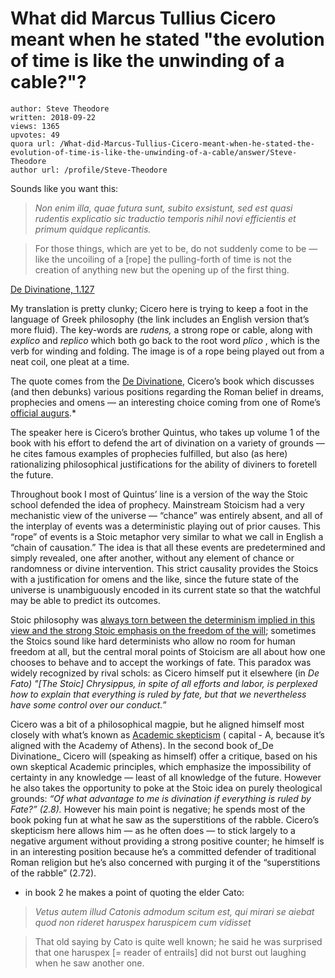 # What did Marcus Tullius Cicero meant when he stated "the evolution of time is like the unwinding of a cable?"?

	author: Steve Theodore
	written: 2018-09-22
	views: 1365
	upvotes: 49
	quora url: /What-did-Marcus-Tullius-Cicero-meant-when-he-stated-the-evolution-of-time-is-like-the-unwinding-of-a-cable/answer/Steve-Theodore
	author url: /profile/Steve-Theodore


Sounds like you want this:

> _Non enim illa, quae futura sunt, subito exsistunt, sed est quasi rudentis explicatio sic traductio temporis nihil novi efficientis et primum quidque replicantis._ 

> For those things, which are yet to be, do not suddenly come to be — like the uncoiling of a [rope] the pulling-forth of time is not the creation of anything new but the opening up of the first thing.

[De Divinatione, 1.127](http://www.perseus.tufts.edu/hopper/text?doc=Cic.+Div.+1.127&fromdoc=Perseus%3Atext%3A2007.01.0033)

My translation is pretty clunky; Cicero here is trying to keep a foot in the language of Greek philosophy (the link includes an English version that’s more fluid). The key-words are _rudens,_ a strong rope or cable, along with _explico_ and _replico_ which both go back to the root word _plico_ , which is the verb for winding and folding. The image is of a rope being played out from a neat coil, one pleat at a time.

The quote comes from the [De Divinatione,](http://penelope.uchicago.edu/Thayer/E/Roman/Texts/Cicero/de_Divinatione/1*.html) Cicero’s book which discusses (and then debunks) various positions regarding the Roman belief in dreams, prophecies and omens — an interesting choice coming from one of Rome’s [official augurs](http://penelope.uchicago.edu/Thayer/E/Roman/Texts/secondary/SMIGRA*/Augurium.html).*

The speaker here is Cicero’s brother Quintus, who takes up volume 1 of the book with his effort to defend the art of divination on a variety of grounds — he cites famous examples of prophecies fulfilled, but also (as here) rationalizing philosophical justifications for the ability of diviners to foretell the future.

Throughout book I most of Quintus’ line is a version of the way the Stoic school defended the idea of prophecy. Mainstream Stoicism had a very mechanistic view of the universe — “chance” was entirely absent, and all of the interplay of events was a deterministic playing out of prior causes. This “rope” of events is a Stoic metaphor very similar to what we call in English a “chain of causation.” The idea is that all these events are predetermined and simply revealed, one after another, without any element of chance or randomness or divine intervention. This strict causality provides the Stoics with a justification for omens and the like, since the future state of the universe is unambiguously encoded in its current state so that the watchful may be able to predict its outcomes.

Stoic philosophy was [always torn between the determinism implied in this view and the strong Stoic emphasis on the freedom of the will](http://www.informationphilosopher.com/solutions/philosophers/chrysippus/); sometimes the Stoics sound like hard determinists who allow no room for human freedom at all, but the central moral points of Stoicism are all about how one chooses to behave and to accept the workings of fate. This paradox was widely recognized by rival schols: as Cicero himself put it elsewhere (in _De Fato) "[The Stoic] Chrysippus, in spite of all efforts and labor, is perplexed how to explain that everything is ruled by fate, but that we nevertheless have some control over our conduct.”_ 

Cicero was a bit of a philosophical magpie, but he aligned himself most closely with what’s known as [Academic skepticism](https://en.wikipedia.org/wiki/Academic_skepticism) ( capital - A, because it’s aligned with the Academy of Athens). In the second book of_De Divinatione_  Cicero will (speaking as himself) offer a critique, based on his own skeptical Academic principles, which emphasize the impossibility of certainty in any knowledge — least of all knowledge of the future. However he also takes the opportunity to poke at the Stoic idea on purely theological grounds: _“Of what advantage to me is divination if everything is ruled by Fate?” (2.8)._ However his main point is negative; he spends most of the book poking fun at what he saw as the superstitions of the rabble. Cicero’s skepticism here allows him — as he often does — to stick largely to a negative argument without providing a strong positive counter; he himself is in an interesting position because he’s a committed defender of traditional Roman religion but he’s also concerned with purging it of the “superstitions of the rabble” (2.72).



* in book 2 he makes a point of quoting the elder Cato:

> _Vetus autem illud Catonis admodum scitum est, qui mirari se aiebat quod non rideret haruspex haruspicem cum vidisset_ 

> That old saying by Cato is quite well known; he said he was surprised that one haruspex [= reader of entrails] did not burst out laughing when he saw another one.

